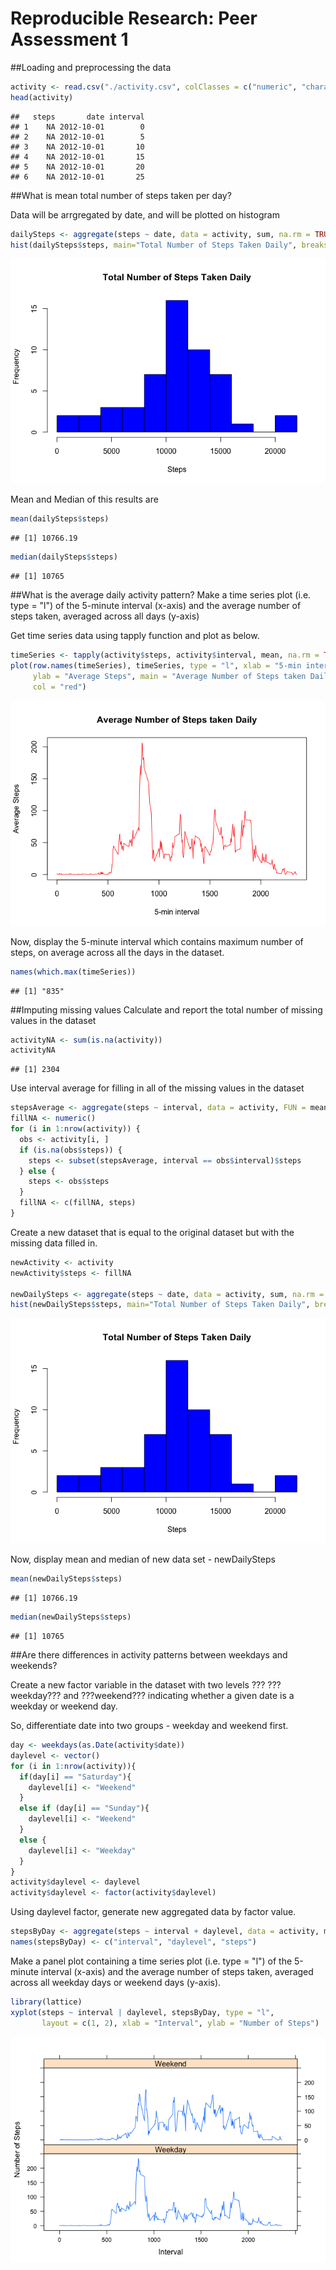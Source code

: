 # Reproducible Research: Peer Assessment 1

##Loading and preprocessing the data

```r
activity <- read.csv("./activity.csv", colClasses = c("numeric", "character", "numeric"))
head(activity)
```

```
##   steps       date interval
## 1    NA 2012-10-01        0
## 2    NA 2012-10-01        5
## 3    NA 2012-10-01       10
## 4    NA 2012-10-01       15
## 5    NA 2012-10-01       20
## 6    NA 2012-10-01       25
```

##What is mean total number of steps taken per day?

Data will be arrgregated by date, and will be plotted on histogram

```r
dailySteps <- aggregate(steps ~ date, data = activity, sum, na.rm = TRUE)
hist(dailySteps$steps, main="Total Number of Steps Taken Daily", breaks=10, xlab="Steps", ylab="Frequency", col="Blue")
```

![](PA1_template_files/figure-html/unnamed-chunk-2-1.png) 

Mean and Median of this results are

```r
mean(dailySteps$steps)
```

```
## [1] 10766.19
```

```r
median(dailySteps$steps)
```

```
## [1] 10765
```


##What is the average daily activity pattern?
Make a time series plot (i.e. type = "l") of the 5-minute interval (x-axis) and the average number of steps taken, averaged across all days (y-axis)

Get time series data using tapply function and plot as below.

```r
timeSeries <- tapply(activity$steps, activity$interval, mean, na.rm = TRUE)
plot(row.names(timeSeries), timeSeries, type = "l", xlab = "5-min interval", 
     ylab = "Average Steps", main = "Average Number of Steps taken Daily", 
     col = "red")
```

![](PA1_template_files/figure-html/unnamed-chunk-4-1.png) 

Now, display the 5-minute interval which contains maximum number of steps, on average across all the days in the dataset. 

```r
names(which.max(timeSeries))
```

```
## [1] "835"
```


##Imputing missing values
Calculate and report the total number of missing values in the dataset

```r
activityNA <- sum(is.na(activity))
activityNA
```

```
## [1] 2304
```

Use interval average for filling in all of the missing values in the dataset

```r
stepsAverage <- aggregate(steps ~ interval, data = activity, FUN = mean)
fillNA <- numeric()
for (i in 1:nrow(activity)) {
  obs <- activity[i, ]
  if (is.na(obs$steps)) {
    steps <- subset(stepsAverage, interval == obs$interval)$steps
  } else {
    steps <- obs$steps
  }
  fillNA <- c(fillNA, steps)
}
```

Create a new dataset that is equal to the original dataset but with the missing data filled in.

```r
newActivity <- activity
newActivity$steps <- fillNA

newDailySteps <- aggregate(steps ~ date, data = activity, sum, na.rm = TRUE)
hist(newDailySteps$steps, main="Total Number of Steps Taken Daily", breaks=10, xlab="Steps", ylab="Frequency", col="Blue")
```

![](PA1_template_files/figure-html/unnamed-chunk-8-1.png) 

Now, display mean and median of new data set - newDailySteps

```r
mean(newDailySteps$steps)
```

```
## [1] 10766.19
```

```r
median(newDailySteps$steps)
```

```
## [1] 10765
```

##Are there differences in activity patterns between weekdays and weekends?

Create a new factor variable in the dataset with two levels ??? ???weekday??? and ???weekend??? indicating whether a given date is a weekday or weekend day.

So, differentiate date into two groups - weekday and weekend first.

```r
day <- weekdays(as.Date(activity$date))
daylevel <- vector()
for (i in 1:nrow(activity)){
  if(day[i] == "Saturday"){
    daylevel[i] <- "Weekend"
  }
  else if (day[i] == "Sunday"){
    daylevel[i] <- "Weekend"
  }
  else {
    daylevel[i] <- "Weekday"
  }
}
activity$daylevel <- daylevel
activity$daylevel <- factor(activity$daylevel)
```

Using daylevel factor, generate new aggregated data by factor value.

```r
stepsByDay <- aggregate(steps ~ interval + daylevel, data = activity, mean)
names(stepsByDay) <- c("interval", "daylevel", "steps")
```

Make a panel plot containing a time series plot (i.e. type = "l") of the 5-minute interval (x-axis) and the average number of steps taken, averaged across all weekday days or weekend days (y-axis). 

```r
library(lattice)
xyplot(steps ~ interval | daylevel, stepsByDay, type = "l",
       layout = c(1, 2), xlab = "Interval", ylab = "Number of Steps")
```

![](PA1_template_files/figure-html/unnamed-chunk-12-1.png) 
